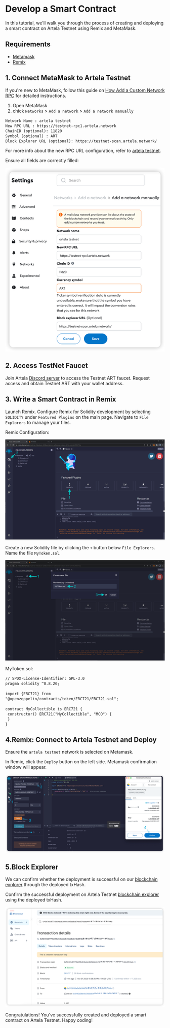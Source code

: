 

# Develop a Smart Contract

In this tutorial, we'll walk you through the process of creating and deploying a smart contract on Artela Testnet using Remix and MetaMask.

## Requirements
* [Metamask](https://metamask.io/)
* [Remix](https://remix.ethereum.org/)


## 1. Connect MetaMask to Artela Testnet

If you're new to MetaMask, follow this guide on [How Add a Custom Network RPC](https://support.metamask.io/hc/en-us/articles/360043227612-How-to-add-a-custom-network-RPC) for detailed instructions.

1. Open MetaMask 
2. chick  `Networks` > `Add a network` > `Add a network manually`

```
Network Name : artela testnet
New RPC URL : https://testnet-rpc1.artela.network
ChainID (optional): 11820
Symbol (optional) : ART
Block Explorer URL (optional): https://testnet-scan.artela.network/
```

For more info about the new RPC URL configuration, refer to [artela testnet](develop/node/access-testnet).

Ensure all fields are correctly filled:

![img_1.png ](img_1.png)

## 2. Access TestNet Faucet

Join Artela [Discord server](https://discord.com/invite/artela) to access the Testnet ART faucet. Request access and obtain Testnet ART with your wallet address. 

## 3. Write a Smart Contract in Remix

Launch Remix. Configure Remix for Solidity development by selecting `SOLIDITY` under `Featured Plugins` on the main page. Navigate to `File Explorers` to manage your files.

Remix Configuration:

![img.png](img.png)

Create a new Solidity file by clicking the `+` button below `File Explorers`. Name the file `MyToken.sol`.

![img_2.png](img_2.png)

MyToken.sol:

```solidity
// SPDX-License-Identifier: GPL-3.0
pragma solidity ^0.8.20;

import {ERC721} from "@openzeppelin/contracts/token/ERC721/ERC721.sol";

contract MyCollectible is ERC721 {
 constructor() ERC721("MyCollectible", "MCO") {
 }
}
```

## 4.Remix: Connect to Artela Testnet and Deploy

Ensure the `artela testnet` network is selected on Metamask.

In Remix, click the `Deploy` button on the left side. Metamask confirmation window will appear.

![img_5.png](img_5.png)

## 5.Block Explorer

We can confirm whether the deployment is successful on our [blockchain explorer](https://testnet-scan.artela.network/) through the deployed txHash.

Confirm the successful deployment on Artela Testnet [blockchain explorer](https://testnet-scan.artela.network/) using the deployed txHash.

![img_3.png](img_3.png)

Congratulations! You've successfully created and deployed a smart contract on Artela Testnet. Happy coding!